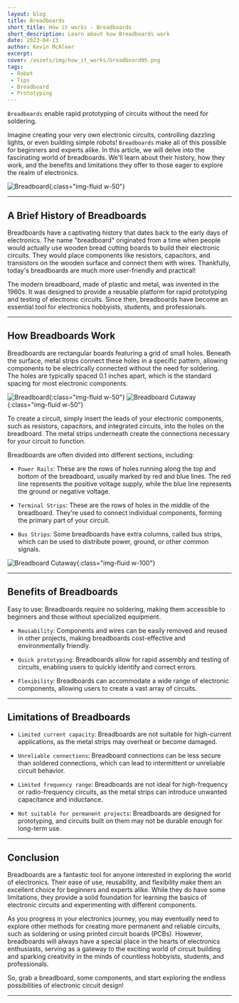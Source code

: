 ```yaml
---
layout: blog
title: Breadboards
short_title: How it works - Breadboards
short_description: Learn about how Breadboards work
date: 2023-04-13
author: Kevin McAleer
excerpt: 
cover: /assets/img/how_it_works/breadboard05.png
tags:
 - Robot
 - Tips
 - Breadboard
 - Prototyping
---
```


`Breadboards` enable rapid prototyping of circuits without the need for soldering.

Imagine creating your very own electronic circuits, controlling dazzling lights, or even building simple robots! `Breadboards` make all of this possible for beginners and experts alike. In this article, we will delve into the fascinating world of breadboards. We'll learn about their history, how they work, and the benefits and limitations they offer to those eager to explore the realm of electronics.

![Breadboard](/assets/img/how_it_works/breadboard01.png){:class="img-fluid w-50"}

---

## A Brief History of Breadboards

Breadboards have a captivating history that dates back to the early days of electronics. The name "breadboard" originated from a time when people would actually use wooden bread cutting boards to build their electronic circuits. They would place components like resistors, capacitors, and transistors on the wooden surface and connect them with wires. Thankfully, today's breadboards are much more user-friendly and practical!

The modern breadboard, made of plastic and metal, was invented in the 1960s. It was designed to provide a reusable platform for rapid prototyping and testing of electronic circuits. Since then, breadboards have become an essential tool for electronics hobbyists, students, and professionals.

---

## How Breadboards Work

Breadboards are rectangular boards featuring a grid of small holes. Beneath the surface, metal strips connect these holes in a specific pattern, allowing components to be electrically connected without the need for soldering. The holes are typically spaced 0.1 inches apart, which is the standard spacing for most electronic components.

![Breadboard](/assets/img/how_it_works/breadboard03.png){:class="img-fluid w-50"}
![Breadboard Cutaway](/assets/img/how_it_works/breadboard04.png){:class="img-fluid w-50"}

To create a circuit, simply insert the leads of your electronic components, such as resistors, capacitors, and integrated circuits, into the holes on the breadboard. The metal strips underneath create the connections necessary for your circuit to function.

Breadboards are often divided into different sections, including:

* `Power Rails`: These are the rows of holes running along the top and bottom of the breadboard, usually marked by red and blue lines. The red line represents the positive voltage supply, while the blue line represents the ground or negative voltage.

* `Terminal Strips`: These are the rows of holes in the middle of the breadboard. They're used to connect individual components, forming the primary part of your circuit.

* `Bus Strips`: Some breadboards have extra columns, called bus strips, which can be used to distribute power, ground, or other common signals.

![Breadboard Cutaway](/assets/img/how_it_works/breadboard06.jpg){:class="img-fluid w-100"}

---

## Benefits of Breadboards

Easy to use: Breadboards require no soldering, making them accessible to beginners and those without specialized equipment.

* `Reusability`: Components and wires can be easily removed and reused in other projects, making breadboards cost-effective and environmentally friendly.

* `Quick prototyping`: Breadboards allow for rapid assembly and testing of circuits, enabling users to quickly identify and correct errors.

* `Flexibility`: Breadboards can accommodate a wide range of electronic components, allowing users to create a vast array of circuits.

---

## Limitations of Breadboards

* `Limited current capacity`: Breadboards are not suitable for high-current applications, as the metal strips may overheat or become damaged.

* `Unreliable connections`: Breadboard connections can be less secure than soldered connections, which can lead to intermittent or unreliable circuit behavior.

* `Limited frequency range`: Breadboards are not ideal for high-frequency or radio-frequency circuits, as the metal strips can introduce unwanted capacitance and inductance.

* `Not suitable for permanent projects`: Breadboards are designed for prototyping, and circuits built on them may not be durable enough for long-term use.

---

## Conclusion

Breadboards are a fantastic tool for anyone interested in exploring the world of electronics. Their ease of use, reusability, and flexibility make them an excellent choice for beginners and experts alike. While they do have some limitations, they provide a solid foundation for learning the basics of electronic circuits and experimenting with different components. 

As you progress in your electronics journey, you may eventually need to explore other methods for creating more permanent and reliable circuits, such as soldering or using printed circuit boards (PCBs). However, breadboards will always have a special place in the hearts of electronics enthusiasts, serving as a gateway to the exciting world of circuit building and sparking creativity in the minds of countless hobbyists, students, and professionals. 

So, grab a breadboard, some components, and start exploring the endless possibilities of electronic circuit design!

---
